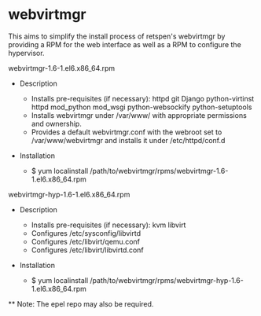 webvirtmgr
==========

This aims to simplify the install process of retspen's webvirtmgr by providing a RPM for the web interface as well as a RPM to configure the hypervisor.  


webvirtmgr-1.6-1.el6.x86_64.rpm
 
 * Description
   * Installs pre-requisites (if necessary): httpd git Django python-virtinst httpd mod_python mod_wsgi python-websockify python-setuptools
   * Installs webvirtmgr under /var/www/ with appropriate permissions and ownership.
   * Provides a default webvirtmgr.conf with the webroot set to /var/www/webvirtmgr and installs it under /etc/httpd/conf.d
 
 * Installation
   * $ yum localinstall /path/to/webvirtmgr/rpms/webvirtmgr-1.6-1.el6.x86_64.rpm


webvirtmgr-hyp-1.6-1.el6.x86_64.rpm

 * Description
   * Installs pre-requisites (if necessary): kvm libvirt
   * Configures /etc/sysconfig/libvirtd
   * Configures /etc/libvirt/qemu.conf
   * Configures /etc/libvirt/libvirtd.conf

 * Installation
   * $ yum localinstall /path/to/webvirtmgr/rpms/webvirtmgr-hyp-1.6-1.el6.x86_64.rpm


** Note: The epel repo may also be required.
